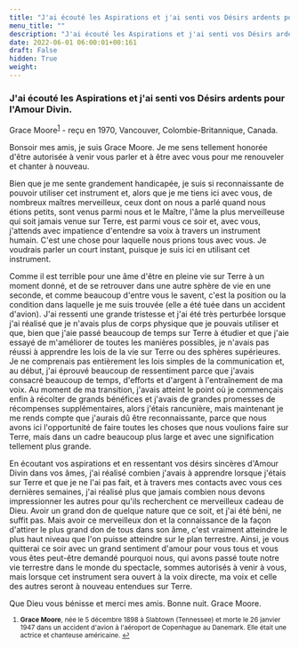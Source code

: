 ```yaml
---
title: "J'ai écouté les Aspirations et j'ai senti vos Désirs ardents pour l'Amour Divin."
menu_title: ""
description: "J'ai écouté les Aspirations et j'ai senti vos Désirs ardents pour l'Amour Divin."
date: 2022-06-01 06:00:01+00:161
draft: False
hidden: True
weight:
---
```

### J'ai écouté les Aspirations et j'ai senti vos Désirs ardents pour l'Amour Divin.

Grace Moore<sup id="a1">[1](#f1)</sup> - reçu en 1970, Vancouver, Colombie-Britannique, Canada.

Bonsoir mes amis, je suis Grace Moore. Je me sens tellement honorée d'être autorisée à venir vous parler et à être avec vous pour me renouveler et chanter à nouveau.

Bien que je me sente grandement handicapée, je suis si reconnaissante de pouvoir utiliser cet instrument et, alors que je me tiens ici avec vous, de nombreux maîtres merveilleux, ceux dont on nous a parlé quand nous étions petits, sont venus parmi nous et le Maître, l'âme la plus merveilleuse qui soit jamais venue sur Terre, est parmi vous ce soir et, avec vous, j'attends avec impatience d'entendre sa voix à travers un instrument humain. C'est une chose pour laquelle nous prions tous avec vous. Je voudrais parler un court instant, puisque je suis ici en utilisant cet instrument.

Comme il est terrible pour une âme d'être en pleine vie sur Terre à un moment donné, et de se retrouver dans une autre sphère de vie en une seconde, et comme beaucoup d'entre vous le savent, c'est la position ou la condition dans laquelle je me suis trouvée (elle a été tuée dans un accident d'avion). J'ai ressenti une grande tristesse et j'ai été très perturbée lorsque j'ai réalisé que je n'avais plus de corps physique que je pouvais utiliser et que, bien que j'aie passé beaucoup de temps sur Terre à étudier et que j'aie essayé de m'améliorer de toutes les manières possibles, je n'avais pas réussi à apprendre les lois de la vie sur Terre ou des sphères supérieures. Je ne comprenais pas entièrement les lois simples de la communication et, au début, j'ai éprouvé beaucoup de ressentiment parce que j'avais consacré beaucoup de temps, d'efforts et d'argent à l'entraînement de ma voix. Au moment de ma transition, j'avais atteint le point où je commençais enfin à récolter de grands bénéfices et j'avais de grandes promesses de récompenses supplémentaires, alors j'étais rancunière, mais maintenant je me rends compte que j'aurais dû être reconnaissante, parce que nous avons ici l'opportunité de faire toutes les choses que nous voulions faire sur Terre, mais dans un cadre beaucoup plus large et avec une signification tellement plus grande.

En écoutant vos aspirations et en ressentant vos désirs sincères d'Amour Divin dans vos âmes, j'ai réalisé combien j'avais à apprendre lorsque j'étais sur Terre et que je ne l'ai pas fait, et à travers mes contacts avec vous ces dernières semaines, j'ai réalisé plus que jamais combien nous devons impressionner les autres pour qu'ils recherchent ce merveilleux cadeau de Dieu. Avoir un grand don de quelque nature que ce soit, et  j'ai été béni, ne suffit pas. Mais avoir ce merveilleux don et la connaissance de la façon d'attirer le plus grand don de tous dans son âme, c'est vraiment atteindre le plus haut niveau que l'on puisse atteindre sur le plan terrestre. Ainsi, je vous quitterai ce soir avec un grand sentiment d'amour pour vous tous et vous vous êtes peut-être demandé pourquoi nous, qui avons passé toute notre vie terrestre dans le monde du spectacle, sommes autorisés à venir à vous, mais lorsque cet instrument sera ouvert à la voix directe, ma voix et celle des autres seront à nouveau entendues sur Terre.

Que Dieu vous bénisse et merci mes amis. Bonne nuit. Grace Moore.
<small>

1. <large id="f1"> **Grace Moore**, née le 5 décembre 1898 à Slabtown (Tennessee) et morte le 26 janvier 1947 dans un accident d'avion à l'aéroport de Copenhague au Danemark. Elle était une actrice et chanteuse américaine. [↩](#a1)

